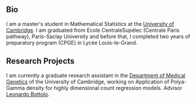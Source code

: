 ## Bio

I am a master's student in Mathematical Statistics at the [University of Cambridge](http://www.dpmms.cam.ac.uk/). I am graduated from Ecole CentraleSupélec (Centrale Paris pathway), Paris-Saclay University and before that, I completed two years of preparatory program (CPGE) in Lycée Louis-le-Grand.

## Research Projects

I am currently a graduate research assistant in the [Department of Medical Genetics](https://medgen.medschl.cam.ac.uk/) of the University of Cambridge, working on Application of Polya-Gamma density for highly dimensional count regression models. 
Advisor [Leonardo Bottolo](https://www.c2d3.cam.ac.uk/directory/266/dr-leonardo-bottolo).


